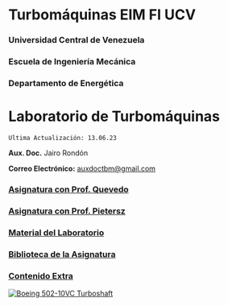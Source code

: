 # Turbomáquinas EIM FI UCV

### Universidad Central de Venezuela
### Escuela de Ingeniería Mecánica
### Departamento de Energética

# Laboratorio de Turbomáquinas

`Ultima Actualización: 13.06.23`

**Aux. Doc.** Jairo Rondón

**Correo Electrónico:** auxdoctbm@gmail.com

### [Asignatura con Prof. Quevedo](https://drive.google.com/drive/folders/1R5JSDZboOu0VbNaAEiciUP_VfhubQJN8?usp=share_link)

### [Asignatura con Prof. Pietersz](https://drive.google.com/drive/folders/136PQIgiTs8XczjvUdWEPab50ccBpc-rs?usp=share_link)

### [Material del Laboratorio](lab.md)

### [Biblioteca de la Asignatura](https://drive.google.com/drive/folders/12eksAWRprspRcmUTgYoTeFGGYBY9jICP?usp=share_link)

### [Contenido Extra](https://drive.google.com/drive/folders/1Pdp0YpfzIEkhYrW2D95vVhNiIpcqg9eg?usp=share_link)

[![Boeing 502-10VC Turboshaft](https://lh3.googleusercontent.com/KCpiNqtsi2I6aEkWwagw_Ffk1m5REwTVaN9N8MImWwycRTaR_4OVjAhRyZQmfsbByS0QTNqeQ66sjZleFmkcoTE67bpVYI5pYY7HG7rHnV-j--_aMSRcY0H2nvufPypMSZNsn3RS-Q=w2400)](https://airandspace.si.edu/collection-objects/boeing-t50-bo-8a-502-10vc-turboshaft-engine/nasm_A19740506000)
